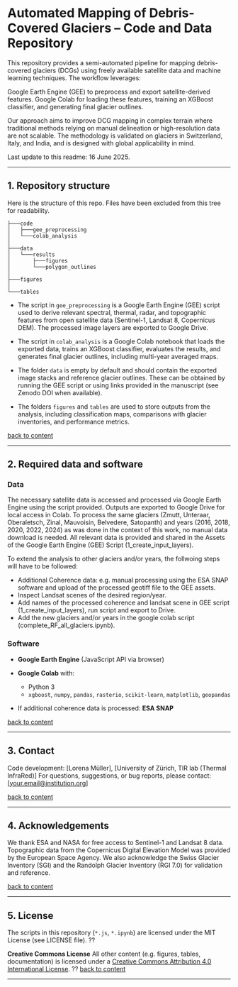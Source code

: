 # Automated Mapping of Debris-Covered Glaciers – Code and Data Repository

This repository provides a semi-automated pipeline for mapping debris-covered glaciers (DCGs) using freely available satellite data and machine learning techniques. The workflow leverages:

Google Earth Engine (GEE) to preprocess and export satellite-derived features.
Google Colab for loading these features, training an XGBoost classifier, and generating final glacier outlines.

Our approach aims to improve DCG mapping in complex terrain where traditional methods relying on manual delineation or high-resolution data are not scalable. The methodology is validated on glaciers in Switzerland, Italy, and India, and is designed with global applicability in mind.

Last update to this readme: 16 June 2025.

---

## 1. Repository structure

Here is the structure of this repo. Files have been excluded from this tree for readability.

```
├───code
│   ├───gee_preprocessing  
│   └───colab_analysis
│      
├───data
│   └───results
│       ├───figures
│       └───polygon_outlines
│
├───figures
│
└───tables
```

* The script in `gee_preprocessing` is a Google Earth Engine (GEE) script used to derive relevant spectral, thermal, radar, and topographic features from open satellite data (Sentinel-1, Landsat 8, Copernicus DEM). The processed image layers are exported to Google Drive.

* The script in `colab_analysis` is a Google Colab notebook that loads the exported data, trains an XGBoost classifier, evaluates the results, and generates final glacier outlines, including multi-year averaged maps.

* The folder `data` is empty by default and should contain the exported image stacks and reference glacier outlines. These can be obtained by running the GEE script or using links provided in the manuscript (see Zenodo DOI when available).

* The folders `figures` and `tables` are used to store outputs from the analysis, including classification maps, comparisons with glacier inventories, and performance metrics.

[back to content](#1-repository-structure)

---

## 2. Required data and software

### Data

The necessary satellite data is accessed and processed via Google Earth Engine using the script provided. Outputs are exported to Google Drive for local access in Colab. 
To process the same glaciers (Zmutt, Unteraar, Oberaletsch, Zinal, Mauvoisin, Belvedere, Satopanth) and years (2016, 2018, 2020, 2022, 2024) as was done in the context of this work, no manual data download is needed. All relevant data is provided and shared in the Assets of the Google Earth Engine (GEE) Script (1_create_input_layers). 

To extend the analysis to other glaciers and/or years, the follwoing steps will have to be followed: 
* Additional Coherence data: e.g. manual processing using the ESA SNAP software and upload of the processed geotiff file to the GEE assets.
* Inspect Landsat scenes of the desired region/year.
* Add names of the processed coherence and landsat scene in GEE script (1_create_input_layers), run script and export to Drive.
* Add the new glaciers and/or years in the google colab script (complete_RF_all_glaciers.ipynb).

### Software

* **Google Earth Engine** (JavaScript API via browser)
* **Google Colab** with:

  * Python 3
  * `xgboost`, `numpy`, `pandas`, `rasterio`, `scikit-learn`, `matplotlib`, `geopandas`

* If additional coherence data is processed: **ESA SNAP** 

[back to content](#2-required-data-and-software)

---

## 3. Contact

Code development: \[Lorena Müller], \[University of Zürich, TIR lab (Thermal InfraRed)]
For questions, suggestions, or bug reports, please contact: \[[your.email@institution.org](mailto:your.email@institution.org)]

[back to content](#3-contact)

---

## 4. Acknowledgements

We thank ESA and NASA for free access to Sentinel-1 and Landsat 8 data.
Topographic data from the Copernicus Digital Elevation Model was provided by the European Space Agency.
We also acknowledge the Swiss Glacier Inventory (SGI) and the Randolph Glacier Inventory (RGI 7.0) for validation and reference.

[back to content](#4-acknowledgements)


---

## 5. License

The scripts in this repository (`*.js`, `*.ipynb`) are licensed under the MIT License (see LICENSE file).
??

**Creative Commons License**
All other content (e.g. figures, tables, documentation) is licensed under a [Creative Commons Attribution 4.0 International License](https://creativecommons.org/licenses/by/4.0/).
??
[back to content](#6-license)

---

